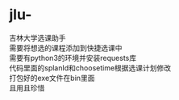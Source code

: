 # jlu-
吉林大学选课助手<br>
需要将想选的课程添加到快捷选课中<br>
需要有python3的环境并安装requests库<br>
代码里面的splanId和choosetime根据选课计划修改<br>
打包好的exe文件在bin里面<br>
且用且珍惜<br>
